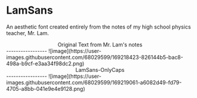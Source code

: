 # LamSans
An aesthetic font created entirely from the notes of my high school physics teacher, Mr. Lam.

<center>Original Text from Mr. Lam's notes</center>
-----------------
![image](https://user-images.githubusercontent.com/68029599/169218423-826144b5-bac8-498a-b9cf-e3aa34f98dc2.png)


<br>

<center>LamSans-OnlyCaps</center>
-----------------
![image](https://user-images.githubusercontent.com/68029599/169219061-a6082d49-fd79-4705-a8bb-041e9e4e9128.png)


